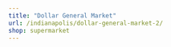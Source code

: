 ```yaml
---
title: "Dollar General Market"
url: /indianapolis/dollar-general-market-2/
shop: supermarket
---
```

